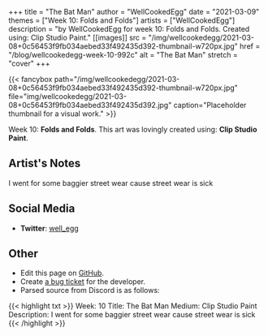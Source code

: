 +++
title =       "The Bat Man"
author =      "WellCookedEgg"
date =        "2021-03-09"
themes =      ["Week 10: Folds and Folds"]
artists =     ["WellCookedEgg"]
description = "by WellCookedEgg for week 10: Folds and Folds. Created using: Clip Studio Paint."
[[images]]
              src = "/img/wellcookedegg/2021-03-08+0c56453f9fb034aebed33f492435d392-thumbnail-w720px.jpg"
              href = "/blog/wellcookedegg-week-10-992c"
              alt = "The Bat Man"
              stretch = "cover"
+++


{{< fancybox path="/img/wellcookedegg/2021-03-08+0c56453f9fb034aebed33f492435d392-thumbnail-w720px.jpg" file="img/wellcookedegg/2021-03-08+0c56453f9fb034aebed33f492435d392.jpg" caption="Placeholder thumbnail for a visual work." >}}


Week 10: **Folds and Folds**. This art was lovingly created using: **Clip Studio Paint**.

## Artist's Notes

I went for some baggier street wear cause street wear is sick

## Social Media

- **Twitter**: <a href='https://twitter.com/well_egg' target='_blank'>well_egg</a>

## Other

- Edit this page on [GitHub](https://github.com/teaminkling/web-refresh/edit/main/content/blog/wellcookedegg-week-10-992c.md).
- Create [a bug ticket](https://github.com/teaminkling/web-refresh/issues/new?assignees=&labels=bug&template=problem-report.md&title=) for the developer.
- Parsed source from Discord is as follows:

{{< highlight txt >}}
Week: 10
Title: The Bat Man
Medium: Clip Studio Paint
Description: I went for some baggier street wear cause street wear is sick
{{< /highlight >}}